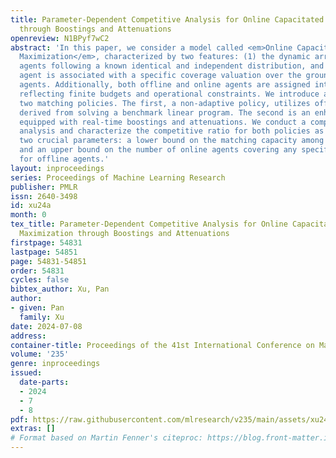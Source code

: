 ```yaml
---
title: Parameter-Dependent Competitive Analysis for Online Capacitated Coverage Maximization
  through Boostings and Attenuations
openreview: N1BPyf7wC2
abstract: 'In this paper, we consider a model called <em>Online Capacitated Coverage
  Maximization</em>, characterized by two features: (1) the dynamic arrival of online
  agents following a known identical and independent distribution, and (2) each offline
  agent is associated with a specific coverage valuation over the groundset of online
  agents. Additionally, both offline and online agents are assigned integer capacities,
  reflecting finite budgets and operational constraints. We introduce and analyze
  two matching policies. The first, a non-adaptive policy, utilizes offline statistics
  derived from solving a benchmark linear program. The second is an enhanced version
  equipped with real-time boostings and attenuations. We conduct a comprehensive competitive
  analysis and characterize the competitive ratio for both policies as functions of
  two crucial parameters: a lower bound on the matching capacity among offline agents
  and an upper bound on the number of online agents covering any specific feature
  for offline agents.'
layout: inproceedings
series: Proceedings of Machine Learning Research
publisher: PMLR
issn: 2640-3498
id: xu24a
month: 0
tex_title: Parameter-Dependent Competitive Analysis for Online Capacitated Coverage
  Maximization through Boostings and Attenuations
firstpage: 54831
lastpage: 54851
page: 54831-54851
order: 54831
cycles: false
bibtex_author: Xu, Pan
author:
- given: Pan
  family: Xu
date: 2024-07-08
address:
container-title: Proceedings of the 41st International Conference on Machine Learning
volume: '235'
genre: inproceedings
issued:
  date-parts:
  - 2024
  - 7
  - 8
pdf: https://raw.githubusercontent.com/mlresearch/v235/main/assets/xu24a/xu24a.pdf
extras: []
# Format based on Martin Fenner's citeproc: https://blog.front-matter.io/posts/citeproc-yaml-for-bibliographies/
---
```

